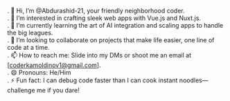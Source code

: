 . 👋 Hi, I’m @Abdurashid-21, your friendly neighborhood coder.  
. 👀 I’m interested in crafting sleek web apps with Vue.js and Nuxt.js.  
. 🌱 I’m currently learning the art of AI integration and scaling apps to handle the big leagues.  
. 💞️ I’m looking to collaborate on projects that make life easier, one line of code at a time.  
. 📫 How to reach me: Slide into my DMs or shoot me an email at [coderkamoldinov1@gmail.com].  
. 😄 Pronouns: He/Him  
. ⚡ Fun fact: I can debug code faster than I can cook instant noodles—challenge me if you dare!


